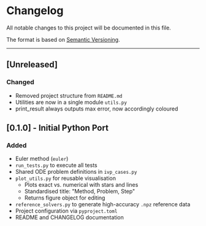 # Changelog

All notable changes to this project will be documented in this file.

The format is based on [Semantic Versioning](https://semver.org/).

---

## [Unreleased]

### Changed

- Removed project structure from `README.md`
- Utilities are now in a single module `utils.py`
- print_result always outputs max error, now accordingly coloured

## [0.1.0] - Initial Python Port

### Added
- Euler method (`euler`)
- `run_tests.py` to execute all tests
- Shared ODE problem definitions in `ivp_cases.py`
- `plot_utils.py` for reusable visualisation
  - Plots exact vs. numerical with stars and lines
  - Standardised title: "Method, Problem, Step"
  - Returns figure object for editing
- `reference_solvers.py` to generate high-accuracy `.npz` reference data
- Project configuration via `pyproject.toml`
- README and CHANGELOG documentation
